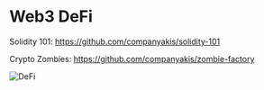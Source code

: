 # Web3 DeFi

Solidity 101:
https://github.com/companyakis/solidity-101

Crypto Zombies:
https://github.com/companyakis/zombie-factory

![DeFi](https://github.com/companyakis/defi/assets/77589867/749420cc-0e81-4b95-8457-baf1c7359fe6)

